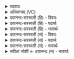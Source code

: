 <details><summary>पदपाठः</summary>

अपि॑। तेषु॑। त्रि॒षु। प॒देषु॑। अ॒स्मि॒। येषु॑। विश्व॑म्। भुव॑नम्। आ॒वि॒वेशेत्या॑ऽवि॒वेश॑। स॒द्यः। परि॑। ए॒मि॒। पृ॒थि॒वीम्। उ॒त। द्याम्। एके॑न। अङ्गे॑न। दि॒वः। अ॒स्य। पृ॒ष्ठम्। ५०।
</details>

<details><summary>अधिमन्त्रम् (VC)</summary>

- ईश्वरो देवता
- प्रजापतिर्ऋषिः
- निचृत्त्रिष्टुप्
- धैवतः
</details>

<details><summary>दयानन्द-सरस्वती (हि) - विषयः</summary>

अब उक्त प्रश्नों के उत्तर अगले मन्त्र में कहते हैं ॥
</details>

<details><summary>दयानन्द-सरस्वती (हि) - पदार्थः</summary>

पदार्थान्वयभाषाः -  हे मनुष्यो ! जो जगत् का रचनेहारा ईश्वर मैं (येषु) जिन (त्रिषु) तीन (पदेषु) प्राप्त होने योग्य जन्म, नाम, स्थानों में (विश्वम्) समस्त (भुवनम्) जगत् (आविवेश) सब ओर से प्रवेश को प्राप्त हो रहा है, (तेषु) उन जन्म, नाम और स्थानों में (अपि) भी मैं व्याप्त (अस्मि) हूँ। (अस्य) इस (दिवः) प्रकाशमान सूर्य आदि लोकों के (पृष्ठम्) ऊपरले भाग (पृथिवीम्) भूमि वा अन्तरिक्ष (उत) और (द्याम्) समस्त प्रकाश को (एकेन) एक (अङ्गेन) अति मनोहर प्राप्त होने योग्य व्यवहार वा देश से (सद्यः) शीघ्र (परि, एमि) सब ओर से प्राप्त हूँ, उस मेरी उपासना तुम सब किया करो ॥५० ॥
</details>

<details><summary>दयानन्द-सरस्वती (हि) - भावार्थः</summary>

भावार्थभाषाः -  जैसे सब जीवों के प्रति ईश्वर उपदेश करता है कि मैं कार्य्य-कारणात्मक जगत् में व्याप्त हूँ, मेरे विना एक परमाणु भी अव्याप्त नहीं है। सो मैं जहाँ जगत् नहीं है, वहाँ भी अनन्त स्वरूप से परिपूर्ण हूँ। जो इस अतिविस्तारयुक्त जगत् को आप लोग देखते हैं सो यह मेरे आगे अणुमात्र भी नहीं है, इस बात को वैसे ही विद्वान् सब को जनावें ॥५० ॥
</details>

<details><summary>दयानन्द-सरस्वती (सं) - विषयः</summary>

अथैतेषामुत्तराण्याह ॥
</details>

<details><summary>दयानन्द-सरस्वती (सं) - पदार्थः</summary>

पदार्थान्वयभाषाः -  हे मनुष्याः ! यो जगत्स्रष्टेश्वरोऽहं येषु त्रिषु पदेषु विश्वं भुवनमाविवेश तेष्वप्यहं व्याप्तोऽस्मि। अस्य दिवः पृष्ठं पृथिवीमुत द्याञ्चैकेनाङ्गेन सद्यः पर्य्येमि तं मां सर्वे यूयमुपाध्वम् ॥५० ॥
</details>

<details><summary>दयानन्द-सरस्वती (सं) - भावार्थः</summary>

भावार्थभाषाः -  यथा सर्वाञ्जीवान् प्रतीश्वर उपदिशति−अहं कार्य्यकारणात्मके जगति व्याप्तोऽस्मि, मया विनैकः परमाणुरप्यव्याप्तो नास्ति। सोऽहं यत्र जगन्नास्ति तत्राप्यनन्तस्वरूपेण पूर्णोऽस्मि। यदिदं जगदतिविस्तीर्णं भवन्तः पश्यन्ति तदिदं मत्सन्निधावेकाणुमात्रमपि नास्तीति, तथैव विद्वान् विज्ञापयेत्॥५० ॥
</details>

<details><summary>सविता जोशी ← दयानन्दः (म) - भावार्थः</summary>

भावार्थभाषाः -  ईश्वर सर्व जीवांना उपदेश करतो की, मी कार्य कारणात्मक जगात व्याप्त आहे. प्रत्येक परमाणूमध्ये मी व्याप्त आहे. जेथे हे जग किंवा सृष्टी नाही तेथेही मी अनंत स्वरूपाने व्याप्त आहे. या विस्तारलेल्या जगाला तुम्ही पाहात आहात ते माझ्यासमोर अणुमात्रही नाही या गोष्टीला विद्वानांनी जाणावे.
</details>